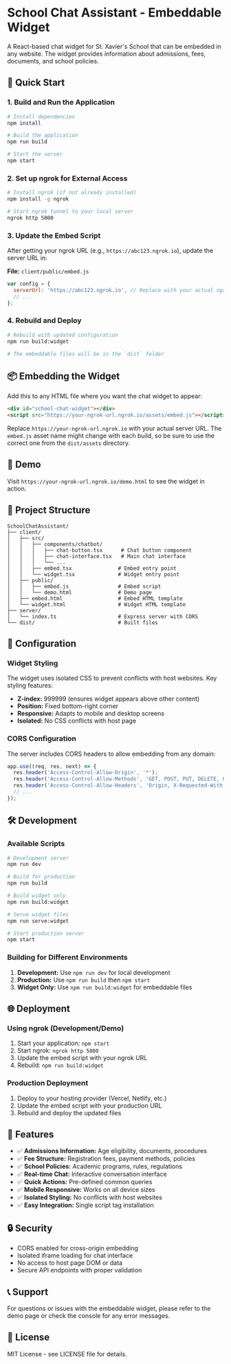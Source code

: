 # School Chat Assistant - Embeddable Widget

A React-based chat widget for St. Xavier's School that can be embedded in any website. The widget provides information about admissions, fees, documents, and school policies.

## 🚀 Quick Start

### 1. Build and Run the Application

```bash
# Install dependencies
npm install

# Build the application
npm run build

# Start the server
npm start
```

### 2. Set up ngrok for External Access

```bash
# Install ngrok (if not already installed)
npm install -g ngrok

# Start ngrok tunnel to your local server
ngrok http 5000
```

### 3. Update the Embed Script

After getting your ngrok URL (e.g., `https://abc123.ngrok.io`), update the server URL in:

**File:** `client/public/embed.js`
```javascript
var config = {
  serverUrl: 'https://abc123.ngrok.io', // Replace with your actual ngrok URL
  // ...
};
```

### 4. Rebuild and Deploy

```bash
# Rebuild with updated configuration
npm run build:widget

# The embeddable files will be in the `dist` folder
```

## 📦 Embedding the Widget

Add this to any HTML file where you want the chat widget to appear:

```html
<div id="school-chat-widget"></div>
<script src="https://your-ngrok-url.ngrok.io/assets/embed.js"></script>
```

Replace `https://your-ngrok-url.ngrok.io` with your actual server URL. The `embed.js` asset name might change with each build, so be sure to use the correct one from the `dist/assets` directory.

## 🎯 Demo

Visit `https://your-ngrok-url.ngrok.io/demo.html` to see the widget in action.

## 📁 Project Structure

```
SchoolChatAssistant/
├── client/
│   ├── src/
│   │   ├── components/chatbot/
│   │   │   ├── chat-button.tsx      # Chat button component
│   │   │   ├── chat-interface.tsx   # Main chat interface
│   │   │   └── ...
│   │   ├── embed.tsx               # Embed entry point
│   │   └── widget.tsx              # Widget entry point
│   ├── public/
│   │   ├── embed.js                # Embed script
│   │   └── demo.html               # Demo page
│   ├── embed.html                  # Embed HTML template
│   └── widget.html                 # Widget HTML template
├── server/
│   └── index.ts                    # Express server with CORS
└── dist/                           # Built files
```

## 🔧 Configuration

### Widget Styling

The widget uses isolated CSS to prevent conflicts with host websites. Key styling features:

- **Z-index:** 999999 (ensures widget appears above other content)
- **Position:** Fixed bottom-right corner
- **Responsive:** Adapts to mobile and desktop screens
- **Isolated:** No CSS conflicts with host page

### CORS Configuration

The server includes CORS headers to allow embedding from any domain:

```javascript
app.use((req, res, next) => {
  res.header('Access-Control-Allow-Origin', '*');
  res.header('Access-Control-Allow-Methods', 'GET, POST, PUT, DELETE, OPTIONS');
  res.header('Access-Control-Allow-Headers', 'Origin, X-Requested-With, Content-Type, Accept, Authorization');
  // ...
});
```

## 🛠️ Development

### Available Scripts

```bash
# Development server
npm run dev

# Build for production
npm run build

# Build widget only
npm run build:widget

# Serve widget files
npm run serve:widget

# Start production server
npm start
```

### Building for Different Environments

1. **Development:** Use `npm run dev` for local development
2. **Production:** Use `npm run build` then `npm start`
3. **Widget Only:** Use `npm run build:widget` for embeddable files

## 🌐 Deployment

### Using ngrok (Development/Demo)

1. Start your application: `npm start`
2. Start ngrok: `ngrok http 5000`
3. Update the embed script with your ngrok URL
4. Rebuild: `npm run build:widget`

### Production Deployment

1. Deploy to your hosting provider (Vercel, Netlify, etc.)
2. Update the embed script with your production URL
3. Rebuild and deploy the updated files

## 📱 Features

- ✅ **Admissions Information:** Age eligibility, documents, procedures
- ✅ **Fee Structure:** Registration fees, payment methods, policies
- ✅ **School Policies:** Academic programs, rules, regulations
- ✅ **Real-time Chat:** Interactive conversation interface
- ✅ **Quick Actions:** Pre-defined common queries
- ✅ **Mobile Responsive:** Works on all device sizes
- ✅ **Isolated Styling:** No conflicts with host websites
- ✅ **Easy Integration:** Single script tag installation

## 🔒 Security

- CORS enabled for cross-origin embedding
- Isolated iframe loading for chat interface
- No access to host page DOM or data
- Secure API endpoints with proper validation

## 📞 Support

For questions or issues with the embeddable widget, please refer to the demo page or check the console for any error messages.

## 📄 License

MIT License - see LICENSE file for details. 